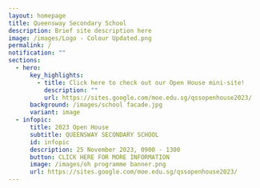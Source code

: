 ```yaml
---
layout: homepage
title: Queensway Secondary School
description: Brief site description here
image: /images/Logo - Colour Updated.png
permalink: /
notification: ""
sections:
  - hero:
      key_highlights:
        - title: Click here to check out our Open House mini-site!
          description: ""
          url: https://sites.google.com/moe.edu.sg/qssopenhouse2023/
      background: /images/school facade.jpg
      variant: image
  - infopic:
      title: 2023 Open House
      subtitle: QUEENSWAY SECONDARY SCHOOL
      id: infopic
      description: 25 November 2023, 0900 - 1300
      button: CLICK HERE FOR MORE INFORMATION
      image: /images/oh programme banner.png
      url: https://sites.google.com/moe.edu.sg/qssopenhouse2023/
---
```

